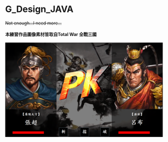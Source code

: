 # G_Design_JAVA
~~Not enough...I need more...~~<br><br>
**本練習作品圖像素材皆取自Total War 全戰三國**<br><br>
![作品圖](預覽圖.png)

